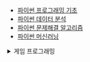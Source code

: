 - [파이썬 프로그래밍 기초](https://codingalzi.github.io/pybook/intro.html)
- [파이썬 데이터 분석](https://codingalzi.github.io/datapy/intro.html)
- [파이썬 문제해결 알고리즘](https://codingalzi.github.io/algopy/intro.html)
- [파이썬 머신러닝](https://codingalzi.github.io/handson-ml3/intro.html)


<details markdown="1">
<summary>게임 프로그래밍</summary>

- [Invent Your Own Computer Games with Python, 4th Edition](https://inventwithpython.com/invent4thed/chapter0.html)
  > https://colab.research.google.com/drive/1JwKhgQKR3i6TxfSDbWXOTcDCivgDoDuK#scrollTo=1k0lymU4Nj2n


- [Making Games with Python & Pygame](https://inventwithpython.com/pygame/)

- [게임 프로그래밍 - ai-creator](https://ai-creator.tistory.com/540?category=807420)
</details>
